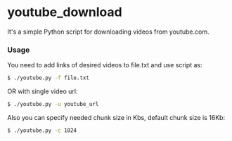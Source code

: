 youtube_download
======

It's a simple Python script for downloading videos from youtube.com.
### Usage
You need to add links of desired videos to file.txt and use script as:
```bash
$ ./youtube.py -f file.txt
```
OR with single video url:
```bash
$ ./youtube.py -u youtube_url
```

Also you can specify needed chunk size in Kbs, default chunk size is 16Kb:
```bash
$ ./youtube.py -c 1024
```
